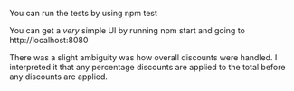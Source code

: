 You can run the tests by using npm test 

You can get a *very* simple UI by running npm start and going to http://localhost:8080

There was a slight ambiguity was how overall discounts were handled. I interpreted it that any percentage discounts are applied to the total before
any discounts are applied.  